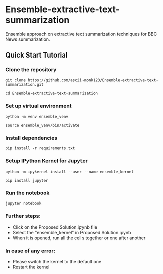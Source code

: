 # Ensemble-extractive-text-summarization

Ensemble approach on extractive text summarization techniques for BBC News summarization.

## Quick Start Tutorial

### Clone the repository

```
git clone https://github.com/ascii-monk123/Ensemble-extractive-text-summarization.git
```

```
cd Ensemble-extractive-text-summarization
```

### Set up virtual environment

```
python -m venv ensemble_venv
```

```
source ensemble_venv/bin/activate
```

### Install dependencies

```
pip install -r requirements.txt
```

### Setup IPython Kernel for Jupyter

```
python -m ipykernel install --user --name ensemble_kernel
```

```
pip install jupyter
```

### Run the notebook

```
jupyter notebook
```

### Further steps:

- Click on the Proposed Solution.ipynb file
- Select the "ensemble_kernel" in Proposed Solution.ipynb
- When it is opened, run all the cells together or one after another

### In case of any error:

- Please switch the kernel to the default one
- Restart the kernel
